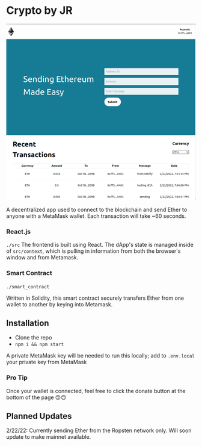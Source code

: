 # Crypto by JR

![alt-text](https://github.com/johnrobertmcc/crypto-by-jr/blob/main/public/assets/readme.png "readme")

A decentralized app used to connect to the blockchain and send Ether to anyone with a MetaMask wallet. Each transaction will take ~60 seconds.

### React.js

`./src`
The frontend is built using React. The dApp's state is managed inside of `src/context`, which is pulling in information from both the browser's window and from Metamask.

### Smart Contract

`./smart_contract`

Written in Solidity, this smart contract securely transfers Ether from one wallet to another by keying into Metamask.

## Installation

- Clone the repo
- `npm i && npm start`

A private MetaMask key will be needed to run this locally; add to `.env.local` your private key from MetaMask

### Pro Tip

Once your wallet is connected, feel free to click the donate button at the bottom of the page &#128579;&#128579;

## Planned Updates

2/22/22:
Currently sending Ether from the Ropsten network only. Will soon update to make mainnet available.
